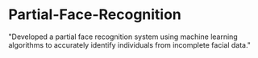# Partial-Face-Recognition
"Developed a partial face recognition system using machine learning algorithms to accurately identify individuals from incomplete facial data."
